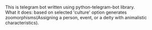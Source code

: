 This is telegram bot written using python-telegram-bot library. </br>
What it does: based on selected 'culture' option generates zoomorphisms(Assigning a person, event, or a deity with animalistic characteristics).
